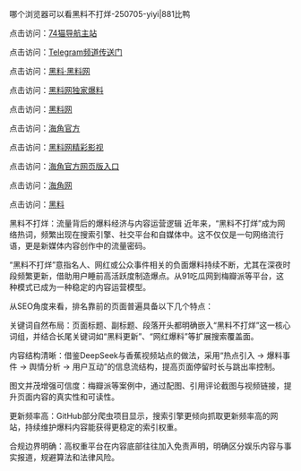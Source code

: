 哪个浏览器可以看黑料不打烊-250705-yiyi|881比鸭

点击访问：<a href="https://74mao.com/">74猫导航主站</a>

点击访问：<a href="https://74mao.com/">Telegram频道传送门</a>

点击访问：<a href="https://heiliaolvzlu3.pages.dev">黑料·黑料网</a>

点击访问：<a href="https://heiliaoyvnrda.pages.dev">黑料网独家爆料</a>

点击访问：<a href="https://haef.pages.dev/">黑料网</a>

点击访问：<a href="https://jha.pages.dev/">海角官方</a>

点击访问：<a href="https://fge-7ja.pages.dev/">黑料网精彩影视</a>

点击访问：<a href="https://ert-6he.pages.dev/">海角官方网页版入口</a>

点击访问：<a href="https://gdas.pages.dev/">海角网</a>

点击访问：<a href="https://haef.pages.dev/">黑料</a>

黑料不打烊：流量背后的爆料经济与内容运营逻辑
近年来，“黑料不打烊”成为网络热词，频繁出现在搜索引擎、社交平台和自媒体中。这不仅仅是一句网络流行语，更是新媒体内容创作中的流量密码。

“黑料不打烊”意指名人、网红或公众事件相关的负面爆料持续不断，尤其在深夜时段频繁更新，借助用户睡前高活跃度制造爆点。从91吃瓜网到梅瓣派等平台，这种模式已成为一种稳定的内容运营模型。

从SEO角度来看，排名靠前的页面普遍具备以下几个特点：

关键词自然布局：页面标题、副标题、段落开头都明确嵌入“黑料不打烊”这一核心词组，并结合长尾关键词如“黑料更新”、“网红爆料”等扩展搜索覆盖面。

内容结构清晰：借鉴DeepSeek与香蕉视频站点的做法，采用“热点引入 → 爆料事件 → 舆情分析 → 用户互动”的信息流结构，提高页面停留时长与跳出率控制。

图文并茂增强可信度：梅瓣派等案例中，通过配图、引用评论截图与视频链接，提升页面内容的真实性和可读性。

更新频率高：GitHub部分爬虫项目显示，搜索引擎更倾向抓取更新频率高的网站，持续维护爆料内容能获得更稳定的索引权重。

合规边界明确：高权重平台在内容底部往往加入免责声明，明确区分娱乐内容与事实报道，规避算法和法律风险。
